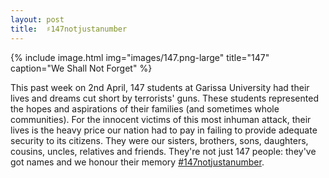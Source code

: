 ```yaml
---
layout: post
title:  ♯147notjustanumber
---
```

{% include image.html img="images/147.png-large" title="147" caption="We Shall Not Forget" %}

This past week on 2nd April, 147 students at Garissa University
had their lives and dreams cut short by terrorists' guns. These students represented 
the hopes and aspirations of
their families (and sometimes whole communities). For the innocent victims of this
most inhuman attack, their lives is the heavy price our nation had to pay in failing to provide  adequate
security to its citizens. They were our sisters, brothers, sons, daughters, cousins, uncles, relatives and friends. 
They're not just 147 people: they've got names and we honour their memory <a href="https://twitter.com/search?q=%23147notjustanumber&src=tyah" target="_blank">#147notjustanumber</a>.

